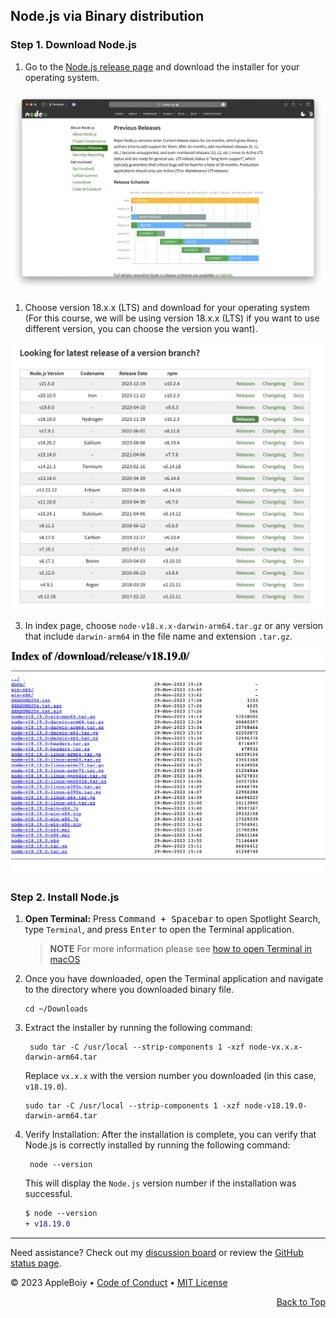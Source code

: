 
## Node.js via Binary distribution

### Step 1. Download Node.js

1. Go to the [Node.js release page](https://nodejs.org/en/download/releases/) and download the installer for your operating system.

<img src="/img/nodejs/node_releases_page.png" width="800">

1. Choose version 18.x.x (LTS) and download for your operating system (For this course, we will be using version 18.x.x (LTS) if you want to use different version, you can choose the version you want).

<img src="/img/nodejs/node_version_choose_18.png" width="800">

3. In index page, choose `node-v18.x.x-darwin-arm64.tar.gz` or any version that include `darwin-arm64` in the file name and extension `.tar.gz`.

<img src="/img/nodejs/node_index.png" width="800">

### Step 2. Install Node.js

1. **Open Terminal:** Press <kbd>Command + Spacebar</kbd> to open Spotlight Search, type `Terminal`, and press <kbd>Enter</kbd> to open the Terminal application.
   > **NOTE**
   > For more information please see [how to open Terminal in macOS](/instructions/en/how_to_open_Terminal.md)

2. Once you have downloaded, open the Terminal application and navigate to the directory where you downloaded binary file.

   ```shell
   cd ~/Downloads
   ```

3. Extract the installer by running the following command:

   ```shell
    sudo tar -C /usr/local --strip-components 1 -xzf node-vx.x.x-darwin-arm64.tar
    ```

    Replace `vx.x.x` with the version number you downloaded (in this case, `v18.19.0`).

    ```shell
    sudo tar -C /usr/local --strip-components 1 -xzf node-v18.19.0-darwin-arm64.tar
    ```

4. Verify Installation: After the installation is complete, you can verify that Node.js is correctly installed by running the following command:

   ```shell
    node --version
   ```

   This will display the `Node.js` version number if the installation was successful.

   ```diff
   $ node --version
   + v18.19.0
   ```

---

Need assistance? Check out my [discussion board](https://github.com/AppleBoiy/cs-wiki101/discussions) or review the [GitHub status page](https://www.githubstatus.com).

&copy; 2023 AppleBoiy &bull; [Code of Conduct](https://www.contributor-covenant.org/version/2/1/code_of_conduct/code_of_conduct.md) &bull; [MIT License](LICENSE)

<p align="right"><a href="#top" style=" bottom: 20px; right: 20px;">Back to Top</a></p>
